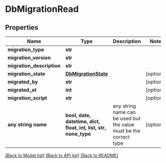 # DbMigrationRead


## Properties
Name | Type | Description | Notes
------------ | ------------- | ------------- | -------------
**migration_type** | **str** |  | 
**migration_version** | **str** |  | 
**migration_description** | **str** |  | 
**migration_state** | [**DbMigrationState**](DbMigrationState.md) |  | [optional] 
**migrated_by** | **str** |  | [optional] 
**migrated_at** | **int** |  | [optional] 
**migration_script** | **str** |  | [optional] 
**any string name** | **bool, date, datetime, dict, float, int, list, str, none_type** | any string name can be used but the value must be the correct type | [optional]

[[Back to Model list]](../README.md#documentation-for-models) [[Back to API list]](../README.md#documentation-for-api-endpoints) [[Back to README]](../README.md)


